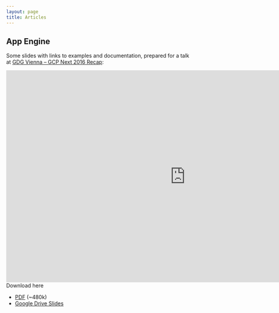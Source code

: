 ```yaml
---
layout: page
title: Articles
---
```


## App Engine

Some slides with links to examples and documentation, prepared for a talk at [GDG Vienna – GCP Next 2016 Recap][meetup]:

<iframe src="https://docs.google.com/presentation/d/1jfcL4YtpVFLOrz6SgnuRYTQe5CJYmWZkQ23wUOzCZuc/embed?start=true&loop=true&delayms=3000" frameborder="0" width="960" height="569" allowfullscreen="true" mozallowfullscreen="true" webkitallowfullscreen="true"></iframe>

<br>
Download here

- [PDF][talk-pdf] (~480k)
- [Google Drive Slides][talk-drive]


[meetup]: http://www.meetup.com/GDG-Vienna/events/229686731/
[talk-pdf]: 20160413-App_Engine_Long-Term_Use.pdf
[talk-drive]: https://docs.google.com/presentation/d/1jfcL4YtpVFLOrz6SgnuRYTQe5CJYmWZkQ23wUOzCZuc/edit
